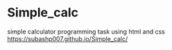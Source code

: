 # Simple_calc
simple calculator programming task using html and css
https://subashp007.github.io/Simple_calc/
